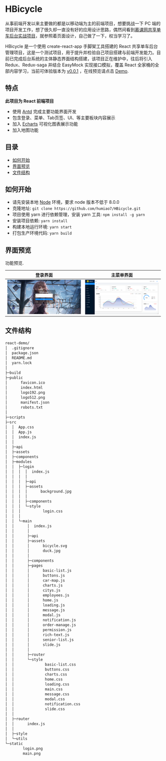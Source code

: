 # HBicycle

从事前端开发以来主要做的都是以移动端为主的前端项目，想要挑战一下 PC 端的项目开发工作，想了很久却一直没有好的应用设计思路，偶然间看到[慕课网共享单车后台实战项目](http://imoocms.51purse.com/#/home)，就参照着页面设计，自己做了一下，权当学习了。

HBicycle 是一个使用 create-react-app 手脚架工具搭建的 React 共享单车后台管理项目，这是一个测试项目，用于提升并检验自己项目搭建与前端开发能力。目前已完成后台系统的主体静态界面结构搭建，该项目正在维护中，往后将引入 Redux、Redux-saga 并结合 EasyMock 实现接口模拟，覆盖 React 全家桶的全部内容学习，当前可体验版本为 [v0.0.1](https://humiao7.github.io/HBicycle.github.io/) ，在线预览请点击 [Demo](https://humiao7.github.io/HBicycle.github.io/).


## 特点

**此项目为 React 前端项目**

* 使用 [Antd](https://ant.design/index-cn) 完成主要功能界面开发
* 包含登录、菜单、Tab页签、UI、等主要板块内容展示
* 加入 [Echarts](https://echarts.apache.org/zh/index.html) 可视化图表展示功能
* 加入地图功能

## 目录

 - [如何开始](#如何开始)
 - [界面预览](#界面预览)
 - [文件结构](#文件结构)


## 如何开始

* 请先安装本地 [Node](https://nodejs.org/en/) 环境，要求 node 版本不低于 8.0.0
* 克隆地址: `git clone https://github.com/humiao7/HBicycle.git`
* 项目使用 yarn 进行依赖管理，安装 yarn 工具: `npm install -g yarn` 
* 安装项目依赖: `yarn install`
* 构建本地运行环境: `yarn start`
* 打包生产环境代码: `yarn build`

## 界面预览

功能预览.

|                  登录界面                  |                主菜单界面                |
| :----------------------------------------: | :--------------------------------------: |
| <img src="./static/login.png" alt="Login"> | <img src="./static/main.png" alt="Main"> |


## 文件结构

```
react-demo/
│  .gitignore
│  package.json
│  README.md
│  yarn.lock
│      
├─build
├─public
│      favicon.ico
│      index.html
│      logo192.png
│      logo512.png
│      manifest.json
│      robots.txt
│      
├─scripts
├─src
│  │  App.css
│  │  App.js
│  │  index.js
│  │  
│  ├─api
│  ├─assets
│  ├─components
│  ├─modules
│  │  ├─login
│  │  │  │  index.js
│  │  │  │  
│  │  │  ├─api
│  │  │  ├─assets
│  │  │  │      background.jpg
│  │  │  │      
│  │  │  ├─components
│  │  │  └─style
│  │  │          login.css
│  │  │          
│  │  └─main
│  │      │  index.js
│  │      │  
│  │      ├─api
│  │      ├─assets
│  │      │      bicycle.svg
│  │      │      duck.jpg
│  │      │      
│  │      ├─components
│  │      ├─pages
│  │      │      basic-list.js
│  │      │      buttons.js
│  │      │      car-map.js
│  │      │      charts.js
│  │      │      citys.js
│  │      │      employees.js
│  │      │      home.js
│  │      │      loading.js
│  │      │      message.js
│  │      │      modal.js
│  │      │      notification.js
│  │      │      order-manage.js
│  │      │      permission.js
│  │      │      rich-text.js
│  │      │      senior-list.js
│  │      │      slide.js
│  │      │      
│  │      ├─router
│  │      └─style
│  │              basic-list.css
│  │              buttons.css
│  │              charts.css
│  │              home.css
│  │              loading.css
│  │              main.css
│  │              message.css
│  │              modal.css
│  │              notification.css
│  │              slide.css
│  │              
│  ├─router
│  │      index.js
│  │      
│  ├─style
│  └─utils
└─static
        login.png
        main.png
```